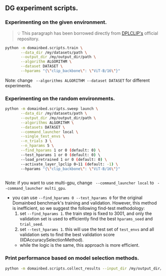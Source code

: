 ## DG experiment scripts.
### Experimenting on the given environment.
> 💡 This paragraph has been borrowed directly from [DPLCLIP's](https://github.com/shogi880/DPLCLIP/blob/master/README.md) official repository.
```sh    
python -m domainbed.scripts.train \
       --data_dir /my/datasets/path \
       --output_dir /my/output_dir/path \
       --algorithm ALGORITHM \
       --dataset DATASET \
       --hparams "{\"clip_backbone\": \"ViT-B/16\"}" 
```
Note: change ` --algorithms ALGORITHM --dataset DATASET` for different experiments.

### Experimenting on the random environments.
```sh
python -m domainbed.scripts.sweep launch \
       --data_dir /my/datasets/path \
       --output_dir /my/output_dir/path \
       --algorithms ALGORITHM \
       --datasets DATASET \
       --command_launcher local \
       --single_test_envs \
       --n_trials 3 \
       --n_hparams 5 \
       --find_hparams 1 or 0 (default: 0) \
       --test_hparams 1 or 0 (default: 0) \ 
       --load_pretrained 1 or 0 (default: 0) \
       --activate_layer_lpclip 0~11 (default: -1) \
       --hparams "{\"clip_backbone\": \"ViT-B/16\"}"
	
```
Note: if you want to use multi-gpu, change ` --command_launcher local` to ` --command_launcher multi_gpu`.
- you can use `--find_hparams 0 --test_hparams 0` for the original Domainbed benchmark's training and validation. However, this method is inefficient, so we suggest the following find-test methodology:
  1. set `--find_hparams 1`. the train step is fixed to 3001, and only the validation set is used to efficiently find the best `hparams_seed` and `trial_seed`.
  2. set `--test_hparams 1`. this will use the test set of `test_envs` and all validation sets to find the best validation score (IIDAccuracySelectionMethod).
  - while the logic is the same, this approach is more efficient.

### Print performance based on model selection methods.
```sh
python -m domainbed.scripts.collect_results --input_dir /my/output_dir/path/
```
